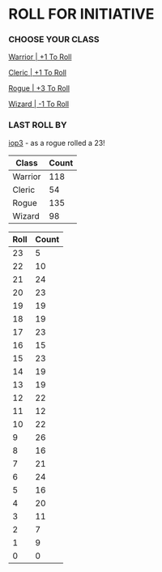 # ROLL FOR INITIATIVE
### CHOOSE YOUR CLASS

[Warrior | +1 To Roll](https://github.com/benjaminsampica/benjaminsampica/issues/new?title=roll%7Cwarrior&body=Just+click+%27Submit+new+issue%27.)

[Cleric | +1 To Roll](https://github.com/benjaminsampica/benjaminsampica/issues/new?title=roll%7Ccleric&body=Just+click+%27Submit+new+issue%27.)

[Rogue | +3 To Roll](https://github.com/benjaminsampica/benjaminsampica/issues/new?title=roll%7Crogue&body=Just+click+%27Submit+new+issue%27.)

[Wizard | -1 To Roll](https://github.com/benjaminsampica/benjaminsampica/issues/new?title=roll%7Cwizard&body=Just+click+%27Submit+new+issue%27.)
### LAST ROLL BY
[iop3](https://www.github.com/iop3) - as a rogue rolled a 23!

|Class|Count|
|-|-|
|Warrior|118|
|Cleric|54|
|Rogue|135|
|Wizard|98|

|Roll|Count|
|-|-|
|23|5
|22|10
|21|24
|20|23
|19|19
|18|19
|17|23
|16|15
|15|23
|14|19
|13|19
|12|22
|11|12
|10|22
|9|26
|8|16
|7|21
|6|24
|5|16
|4|20
|3|11
|2|7
|1|9
|0|0
